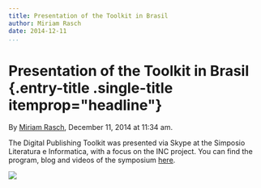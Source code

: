 ```yaml
---
title: Presentation of the Toolkit in Brasil
author: Miriam Rasch
date: 2014-12-11
...
```


# Presentation of the Toolkit in Brasil {.entry-title .single-title itemprop="headline"}

By [Miriam
Rasch](http://networkcultures.org/digitalpublishing/author/michael/ "Posts by Miriam Rasch"),
December 11, 2014 at 11:34 am.

The Digital Publishing Toolkit was presented via Skype at the Simposio
Literatura e Informatica, with a focus on the INC project. You can find
the program, blog and videos of the symposium
[here](http://simposiodeliteraturaeinformatica.blogspot.com.br/).

[![](imgs/_DxW20_hbZo.jpg)](https://www.youtube.com/watch?v=_DxW20_hbZo)
